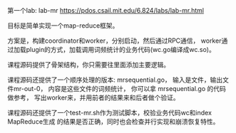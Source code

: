 第一个lab: lab-mr
https://pdos.csail.mit.edu/6.824/labs/lab-mr.html

目标是简单实现一个map-reduce框架。

方案是，构建coordinator和worker，分别启动，然后通过RPC通信，
worker通过加载plugin的方式，加载调用词频统计的业务代码(wc.go编译成wc.so)。

课程源码提供了骨架结构，你只需要往里面添加主要逻辑。

课程源码还提供了一个顺序处理的版本: mrsequential.go，
输入是文件，输出文件mr-out-0， 内容是这些文件的词频统计，
你可以拿 mrsequential.go 的代码做参考，
写出worker来，并用前者的结果来和后者做个验证。

课程源码还提供了一个test-mr.sh作为测试脚本，校验业务代码wc和index MapReduce生成
的结果是否正确，同时也会检查并行实现和崩溃恢复特性。














